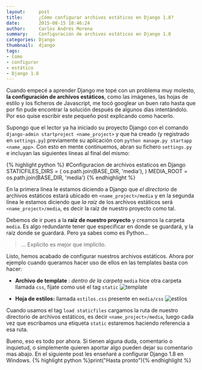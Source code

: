 ```yaml
---
layout:     post
title:      ¿Cómo configurar archivos estáticos en Django 1.8?
date:       2015-08-15 18:46:24
author:     Carlos Andrés Moreno
summary:    Configuración de archivos estáticos en Django 1.8
categories: Django
thumbnail:  django
tags:
- Como
- configurar
- estático
- Django 1.8
---
```

Cuando empecé a aprender Django me topé con un problema muy molesto, **la configuración de archivos estáticos**, como las imágenes, las hojas de estilo y los ficheros de Javascript, me tocó googlear un buen rato hasta que por fin pude encontrar la solución después de algunos días intentándolo. Por eso quise escribir este pequeño post explicando como hacerlo.

Supongo que el lector ya ha iniciado su proyecto Django con el comando `django-admin startproject <name_project>` y que ha creado (y registrado en `settings.py`) previamente su aplicación con `python manage.py startapp <name_app>`. Con esto en mente continuemos, abran su fichero `settings.py` e incluyan las siguientes líneas al final del mismo:

{% highlight python %}
   #Configuracion de archivos estaticos en Django
   STATICFILES_DIRS = (
       os.path.join(BASE_DIR, 'media'),
   )
   MEDIA_ROOT = os.path.join(BASE_DIR, 'media')
{% endhighlight %}

En la primera línea le estamos diciendo a Django que _el_ _directorio_ de archivos estáticos estará ubicado en `<name_project>/media` y en la segunda línea le estamos diciendo que _la_ _raíz_ de los archivos estáticos será `<name_project>/media`, es decir la raíz de nuestro proyecto como tal. 

Debemos de ir pues a la **raíz de nuestro proyecto** y creamos la carpeta `media`. Es algo redundante tener que especificar en donde se guardará, y la raíz donde se guardará. Pero ya sabes como es Python...

> ... Explícito es mejor que implícito.

Listo, hemos acabado de configurar nuestros archivos estáticos. Ahora por ejemplo cuando queramos hacer uso de ellos en las templates basta con hacer:

* **Archivo de template** : _dentro de la carpeta_ `media` hice otra carpeta llamada `css`, fíjate como usé el tag `static`
![template][1]

* **Hoja de estilos:** llamada `estilos.css` presente en `media/css`
![estilos][2]

Cuando usamos el tag `load staticfiles` cargamos la ruta de nuestro directorio de archivos estáticos, es decir `<name_project>/media`, luego cada vez que escribamos una etiqueta `static` estaremos haciendo referencia a esa ruta.

Bueno, eso es todo por ahora. Si tienen alguna duda, comentario o inquietud, o simplemente quieren aportar algo pueden dejar su comentario mas abajo. En el siguiente post les enseñaré a configurar Django 1.8 en Windows. {% highlight python %}print("Hasta pronto"){% endhighlight %}

[1]: ../../../../../../images/2015-08-15/template.png
[2]: ../../../../../../images/2015-08-15/estilo.png


